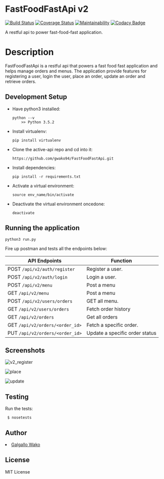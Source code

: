 # FastFoodFastApi v2
[![Build Status](https://travis-ci.org/gwako94/FastFoodFastApi.svg?branch=develop)](https://travis-ci.org/gwako94/FastFoodFastApi)
[![Coverage Status](https://coveralls.io/repos/github/gwako94/FastFoodFastApi/badge.svg?branch=develop)](https://coveralls.io/github/gwako94/FastFoodFastApi?branch=develop)
[![Maintainability](https://api.codeclimate.com/v1/badges/3760e59fbf8a5ee9a086/maintainability)](https://codeclimate.com/github/gwako94/FastFoodFastApi/maintainability)
[![Codacy Badge](https://api.codacy.com/project/badge/Grade/1720c0bcd2874ac5a384e1b2e1ba471a)](https://www.codacy.com/app/gwako94/FastFoodFastApi?utm_source=github.com&amp;utm_medium=referral&amp;utm_content=gwako94/FastFoodFastApi&amp;utm_campaign=Badge_Grade)

A restful api to power fast-food-fast application.

<h1>Description</h1>
FastFoodFastApi is a restful api that powers a fast food fast application and helps manage
orders and menus. The application provide features for registering a user, login the user, place an order,
update an order and retrieve orders.

<h2>Development Setup</h2>
<ul>
  <li><p>Have python3 installed:</p><pre><code>python --v
    >> Python 3.5.2</code></pre></li>
  <li><p>Install virtualenv:</p><pre><code>pip install virtualenv</code></pre></li>
  <li><p>Clone the active-api repo and cd into it:</p><code>https://github.com/gwako94/FastFoodFastApi.git</code></pre></li>
  <li><p>Install dependencies:</p><code>pip install -r requirements.txt</code></pre></li>
  <li><p>Activate a virtual environment:</p><code>source env_name/bin/activate</code></pre></li>
  <li><p>Deactivate the virtual environment oncedone:</p><code>deactivate</code></pre></li>
</ul>

<h2>Running the application</h2><pre>
<code>python3 run.py</code>
</pre>
<p>Fire up postman and tests all the endpoints below:</p>
<table>
  <thead>
      <tr>
          <th><strong>API Endpoints</strong></th>
          <th><strong>Function</strong></th>
      </tr>
    </thead>
  <tbody>
      <tr>
          <td>POST <code>/api/v2/auth/register</code></td>
          <td>Register a user.</td>
      </tr>
      <tr>
          <td>POST <code>/api/v2/auth/login</code></td>
          <td>Login a user.</td>
      </tr>
          <tr>
          <td>POST <code>/api/v2/menu</code></td>
          <td>Post a menu</td>
      </tr>
          </tr>
          <tr>
          <td>GET <code>/api/v2/menu</code></td>
          <td>Post a menu</td>
      </tr>
      <tr>
          <td>POST  <code>/api/v2/users/orders</code></td>
          <td>GET all menu.</td>
      </tr>
      <tr>
          <td>GET <code>/api/v2/users/orders</code></td>
          <td>Fetch order history</td>
      </tr>
      <tr>
          <td>GET <code>/api/v2/orders</code></td>
          <td>Get all orders</td>
      </tr>
      <tr>
          <td>GET <code>/api/v2/orders/&lt;order_id&gt;</code></td>
          <td>Fetch a specific order.</td>
      </tr>
      <tr>
          <td>PUT <code>/api/v2/orders/&lt;order_id&gt;</code></td>
          <td>Update a specific order status</td>
      </tr>
  </tbody>
</table>
<h2>Screenshots</h2>

![v2_register](https://user-images.githubusercontent.com/25703581/46500602-e2dbba80-c82b-11e8-99d0-bfb045a0f063.png)

![place](https://user-images.githubusercontent.com/25703581/46500598-e2432400-c82b-11e8-9db3-869f6ac9388b.png)

![update](https://user-images.githubusercontent.com/25703581/46500600-e2dbba80-c82b-11e8-8d75-291c3354dcf4.png)

<h2>Testing</h2>
<p>Run the tests: </p>
<pre><code> $ nosetests </code></pre>

<h2>Author</h2>
  <li><a href="https://github.com/gwako94">Galgallo Wako</a></li>
  
<h2>License</h2>
  <p>MIT License<p>


